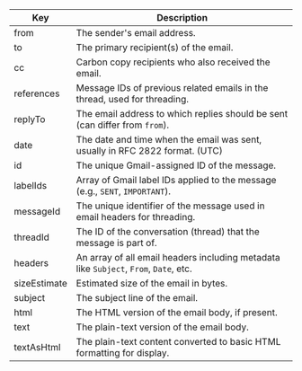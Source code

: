 | Key           | Description                                                                 |
|---------------|-----------------------------------------------------------------------------|
| from          | The sender's email address.                                                 |
| to            | The primary recipient(s) of the email.                                      |
| cc            | Carbon copy recipients who also received the email.                         |
| references    | Message IDs of previous related emails in the thread, used for threading.   |
| replyTo       | The email address to which replies should be sent (can differ from `from`). |
| date          | The date and time when the email was sent, usually in RFC 2822 format. (UTC)      |
| id            | The unique Gmail-assigned ID of the message.                                |
| labelIds      | Array of Gmail label IDs applied to the message (e.g., `SENT`, `IMPORTANT`).|
| messageId     | The unique identifier of the message used in email headers for threading.   |
| threadId      | The ID of the conversation (thread) that the message is part of.            |
| headers       | An array of all email headers including metadata like `Subject`, `From`, `Date`, etc. |
| sizeEstimate  | Estimated size of the email in bytes.                                       |
| subject       | The subject line of the email.                                              |
| html          | The HTML version of the email body, if present.                             |
| text          | The plain-text version of the email body.                                   |
| textAsHtml    | The plain-text content converted to basic HTML formatting for display.      |
